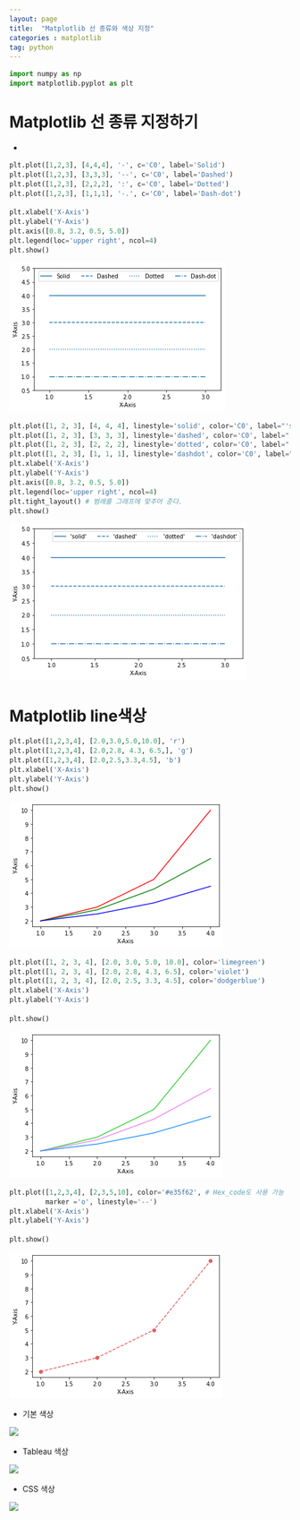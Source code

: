 ```yaml
---
layout: page
title:  "Matplotlib 선 종류와 색상 지정"
categories : matplotlib
tag: python
---
```



```python
import numpy as np
import matplotlib.pyplot as plt
```

# Matplotlib 선 종류 지정하기
- 


```python
plt.plot([1,2,3], [4,4,4], '-', c='C0', label='Solid')
plt.plot([1,2,3], [3,3,3], '--', c='C0', label='Dashed')
plt.plot([1,2,3], [2,2,2], ':', c='C0', label='Dotted')
plt.plot([1,2,3], [1,1,1], '-.', c='C0', label='Dash-dot')

plt.xlabel('X-Axis')
plt.ylabel('Y-Axis')
plt.axis([0.8, 3.2, 0.5, 5.0])
plt.legend(loc='upper right', ncol=4)
plt.show()

```


![Foo](/images/Matplotlib_4_files/Matplotlib_4_2_0.png)



```python
plt.plot([1, 2, 3], [4, 4, 4], linestyle='solid', color='C0', label="'solid'")
plt.plot([1, 2, 3], [3, 3, 3], linestyle='dashed', color='C0', label="'dashed'")
plt.plot([1, 2, 3], [2, 2, 2], linestyle='dotted', color='C0', label="'dotted'")
plt.plot([1, 2, 3], [1, 1, 1], linestyle='dashdot', color='C0', label="'dashdot'")
plt.xlabel('X-Axis')
plt.ylabel('Y-Axis')
plt.axis([0.8, 3.2, 0.5, 5.0])
plt.legend(loc='upper right', ncol=4)
plt.tight_layout() # 범례를 그래프에 맞추어 준다.
plt.show()
```


![Foo](/images/Matplotlib_4_files/Matplotlib_4_3_0.png)


# Matplotlib line색상  


```python
plt.plot([1,2,3,4], [2.0,3.0,5.0,10.0], 'r')
plt.plot([1,2,3,4], [2.0,2.8, 4.3, 6.5,], 'g')
plt.plot([1,2,3,4], [2.0,2.5,3.3,4.5], 'b')
plt.xlabel('X-Axis')
plt.ylabel('Y-Axis')
plt.show()
```


![Foo](/images/Matplotlib_4_files/Matplotlib_4_5_0.png)



```python
plt.plot([1, 2, 3, 4], [2.0, 3.0, 5.0, 10.0], color='limegreen')
plt.plot([1, 2, 3, 4], [2.0, 2.8, 4.3, 6.5], color='violet')
plt.plot([1, 2, 3, 4], [2.0, 2.5, 3.3, 4.5], color='dodgerblue')
plt.xlabel('X-Axis')
plt.ylabel('Y-Axis')

plt.show()
```


![Foo](/images/Matplotlib_4_files/Matplotlib_4_6_0.png)



```python
plt.plot([1,2,3,4], [2,3,5,10], color='#e35f62', # Hex_code도 사용 가능
         marker ='o', linestyle='--') 
plt.xlabel('X-Axis')
plt.ylabel('Y-Axis')

plt.show()
```


![Foo](/images/Matplotlib_4_files/Matplotlib_4_7_0.png)


- 기본 색상
<img src = https://wikidocs.net/images/page/92085/set_color_04.PNG>

- Tableau 색상

<img src = https://wikidocs.net/images/page/92085/set_color_07.PNG>

- CSS 색상 
<img src = https://wikidocs.net/images/page/92085/set_color_05.PNG>


```python

```

